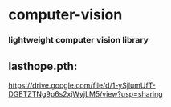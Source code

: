 # computer-vision

### lightweight computer vision library 

## lasthope.pth:

https://drive.google.com/file/d/1-ySjlumUfT-DGETZTNg9p6s2xjWyjLM5/view?usp=sharing